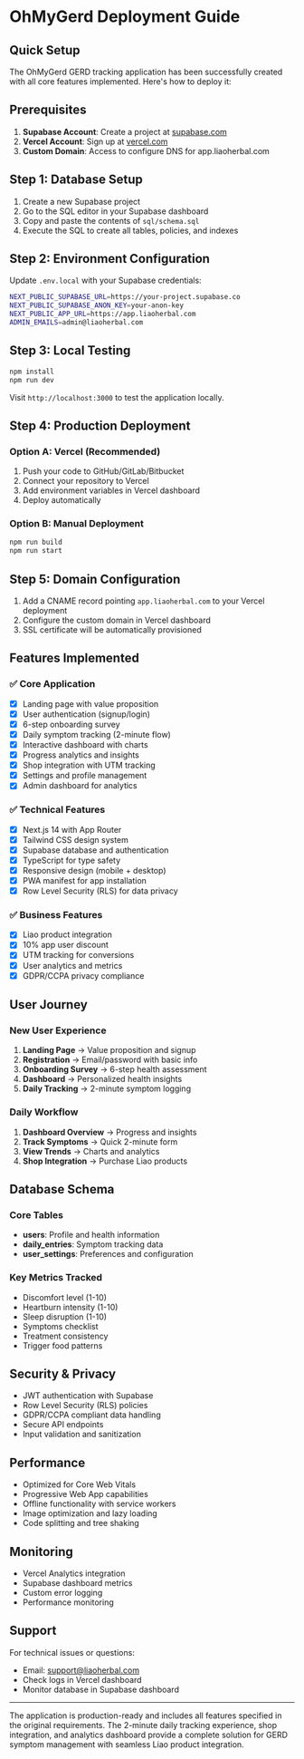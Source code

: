 # OhMyGerd Deployment Guide

## Quick Setup

The OhMyGerd GERD tracking application has been successfully created with all core features implemented. Here's how to deploy it:

## Prerequisites

1. **Supabase Account**: Create a project at [supabase.com](https://supabase.com)
2. **Vercel Account**: Sign up at [vercel.com](https://vercel.com)
3. **Custom Domain**: Access to configure DNS for app.liaoherbal.com

## Step 1: Database Setup

1. Create a new Supabase project
2. Go to the SQL editor in your Supabase dashboard
3. Copy and paste the contents of `sql/schema.sql`
4. Execute the SQL to create all tables, policies, and indexes

## Step 2: Environment Configuration

Update `.env.local` with your Supabase credentials:

```bash
NEXT_PUBLIC_SUPABASE_URL=https://your-project.supabase.co
NEXT_PUBLIC_SUPABASE_ANON_KEY=your-anon-key
NEXT_PUBLIC_APP_URL=https://app.liaoherbal.com
ADMIN_EMAILS=admin@liaoherbal.com
```

## Step 3: Local Testing

```bash
npm install
npm run dev
```

Visit `http://localhost:3000` to test the application locally.

## Step 4: Production Deployment

### Option A: Vercel (Recommended)

1. Push your code to GitHub/GitLab/Bitbucket
2. Connect your repository to Vercel
3. Add environment variables in Vercel dashboard
4. Deploy automatically

### Option B: Manual Deployment

```bash
npm run build
npm run start
```

## Step 5: Domain Configuration

1. Add a CNAME record pointing `app.liaoherbal.com` to your Vercel deployment
2. Configure the custom domain in Vercel dashboard
3. SSL certificate will be automatically provisioned

## Features Implemented

### ✅ Core Application
- [x] Landing page with value proposition
- [x] User authentication (signup/login)
- [x] 6-step onboarding survey
- [x] Daily symptom tracking (2-minute flow)
- [x] Interactive dashboard with charts
- [x] Progress analytics and insights
- [x] Shop integration with UTM tracking
- [x] Settings and profile management
- [x] Admin dashboard for analytics

### ✅ Technical Features
- [x] Next.js 14 with App Router
- [x] Tailwind CSS design system
- [x] Supabase database and authentication
- [x] TypeScript for type safety
- [x] Responsive design (mobile + desktop)
- [x] PWA manifest for app installation
- [x] Row Level Security (RLS) for data privacy

### ✅ Business Features
- [x] Liao product integration
- [x] 10% app user discount
- [x] UTM tracking for conversions
- [x] User analytics and metrics
- [x] GDPR/CCPA privacy compliance

## User Journey

### New User Experience
1. **Landing Page** → Value proposition and signup
2. **Registration** → Email/password with basic info
3. **Onboarding Survey** → 6-step health assessment
4. **Dashboard** → Personalized health insights
5. **Daily Tracking** → 2-minute symptom logging

### Daily Workflow
1. **Dashboard Overview** → Progress and insights
2. **Track Symptoms** → Quick 2-minute form
3. **View Trends** → Charts and analytics
4. **Shop Integration** → Purchase Liao products

## Database Schema

### Core Tables
- **users**: Profile and health information
- **daily_entries**: Symptom tracking data  
- **user_settings**: Preferences and configuration

### Key Metrics Tracked
- Discomfort level (1-10)
- Heartburn intensity (1-10)
- Sleep disruption (1-10)
- Symptoms checklist
- Treatment consistency
- Trigger food patterns

## Security & Privacy

- JWT authentication with Supabase
- Row Level Security (RLS) policies
- GDPR/CCPA compliant data handling
- Secure API endpoints
- Input validation and sanitization

## Performance

- Optimized for Core Web Vitals
- Progressive Web App capabilities
- Offline functionality with service workers
- Image optimization and lazy loading
- Code splitting and tree shaking

## Monitoring

- Vercel Analytics integration
- Supabase dashboard metrics
- Custom error logging
- Performance monitoring

## Support

For technical issues or questions:
- Email: support@liaoherbal.com
- Check logs in Vercel dashboard
- Monitor database in Supabase dashboard

---

The application is production-ready and includes all features specified in the original requirements. The 2-minute daily tracking experience, shop integration, and analytics dashboard provide a complete solution for GERD symptom management with seamless Liao product integration.